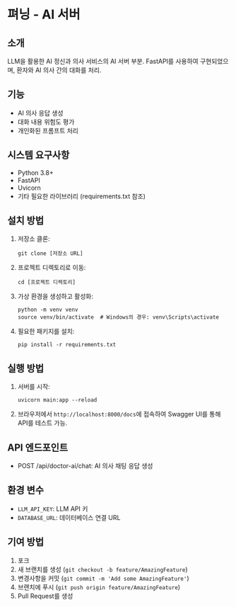 # 펴닝 - AI 서버

## 소개
LLM을 활용한 AI 정신과 의사 서비스의 AI 서버 부분. FastAPI를 사용하여 구현되었으며, 환자와 AI 의사 간의 대화를 처리.

## 기능
- AI 의사 응답 생성
- 대화 내용 위험도 평가
- 개인화된 프롬프트 처리

## 시스템 요구사항
- Python 3.8+
- FastAPI
- Uvicorn
- 기타 필요한 라이브러리 (requirements.txt 참조)

## 설치 방법
1. 저장소 클론:
   ```
   git clone [저장소 URL]
   ```
2. 프로젝트 디렉토리로 이동:
   ```
   cd [프로젝트 디렉토리]
   ```
3. 가상 환경을 생성하고 활성화:
   ```
   python -m venv venv
   source venv/bin/activate  # Windows의 경우: venv\Scripts\activate
   ```
4. 필요한 패키지를 설치:
   ```
   pip install -r requirements.txt
   ```

## 실행 방법
1. 서버를 시작:
   ```
   uvicorn main:app --reload
   ```
2. 브라우저에서 `http://localhost:8000/docs`에 접속하여 Swagger UI를 통해 API를 테스트 가능.

## API 엔드포인트
- POST /api/doctor-ai/chat: AI 의사 채팅 응답 생성

## 환경 변수
- `LLM_API_KEY`: LLM API 키
- `DATABASE_URL`: 데이터베이스 연결 URL

## 기여 방법
1. 포크
2. 새 브랜치를 생성 (`git checkout -b feature/AmazingFeature`)
3. 변경사항을 커밋 (`git commit -m 'Add some AmazingFeature'`)
4. 브랜치에 푸시 (`git push origin feature/AmazingFeature`)
5. Pull Request를 생성
